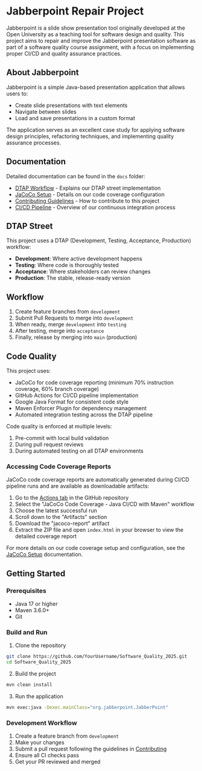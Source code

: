 # Jabberpoint Repair Project

Jabberpoint is a slide show presentation tool originally developed at the Open University as a teaching tool for software design and quality. This project aims to repair and improve the Jabberpoint presentation software as part of a software quality course assignment, with a focus on implementing proper CI/CD and quality assurance practices.

## About Jabberpoint

Jabberpoint is a simple Java-based presentation application that allows users to:
- Create slide presentations with text elements
- Navigate between slides
- Load and save presentations in a custom format

The application serves as an excellent case study for applying software design principles, refactoring techniques, and implementing quality assurance processes.

## Documentation

Detailed documentation can be found in the `docs` folder:
- [DTAP Workflow](docs/DTAP_Workflow.md) - Explains our DTAP street implementation
- [JaCoCo Setup](docs/JaCoCo_Setup.md) - Details on our code coverage configuration
- [Contributing Guidelines](docs/Contributing.md) - How to contribute to this project
- [CI/CD Pipeline](docs/CI_CD_Pipeline.md) - Overview of our continuous integration process

## DTAP Street

This project uses a DTAP (Development, Testing, Acceptance, Production) workflow:

- **Development**: Where active development happens
- **Testing**: Where code is thoroughly tested
- **Acceptance**: Where stakeholders can review changes
- **Production**: The stable, release-ready version

## Workflow

1. Create feature branches from `development`
2. Submit Pull Requests to merge into `development`
3. When ready, merge `development` into `testing`
4. After testing, merge into `acceptance`
5. Finally, release by merging into `main` (production)

## Code Quality

This project uses:
- JaCoCo for code coverage reporting (minimum 70% instruction coverage, 60% branch coverage)
- GitHub Actions for CI/CD pipeline implementation
- Google Java Format for consistent code style
- Maven Enforcer Plugin for dependency management
- Automated integration testing across the DTAP pipeline

Code quality is enforced at multiple levels:
1. Pre-commit with local build validation
2. During pull request reviews
3. During automated testing on all DTAP environments

### Accessing Code Coverage Reports

JaCoCo code coverage reports are automatically generated during CI/CD pipeline runs and are available as downloadable artifacts:

1. Go to the [Actions tab](https://github.com/StefanIonutTasca/Software_Quality_2025/actions) in the GitHub repository
2. Select the "JaCoCo Code Coverage - Java CI/CD with Maven" workflow
3. Choose the latest successful run
4. Scroll down to the "Artifacts" section
5. Download the "jacoco-report" artifact
6. Extract the ZIP file and open `index.html` in your browser to view the detailed coverage report

For more details on our code coverage setup and configuration, see the [JaCoCo Setup](docs/JaCoCo_Setup.md) documentation.

## Getting Started

### Prerequisites
- Java 17 or higher
- Maven 3.6.0+
- Git

### Build and Run
1. Clone the repository
```bash
git clone https://github.com/YourUsername/Software_Quality_2025.git
cd Software_Quality_2025
```

2. Build the project
```bash
mvn clean install
```

3. Run the application
```bash
mvn exec:java -Dexec.mainClass="org.jabberpoint.JabberPoint"
```

### Development Workflow
1. Create a feature branch from `development`
2. Make your changes
3. Submit a pull request following the guidelines in [Contributing](docs/Contributing.md)
4. Ensure all CI checks pass
5. Get your PR reviewed and merged
